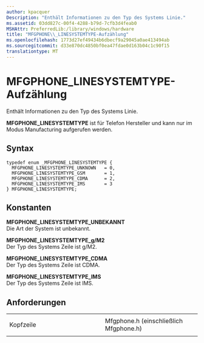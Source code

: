 ```yaml
---
author: kpacquer
Description: "Enthält Informationen zu den Typ des Systems Linie."
ms.assetid: 03dd827c-00f4-4288-b79d-7cfb3d4feab0
MSHAttr: PreferredLib:/library/windows/hardware
title: "MFGPHONE\\_LINESYSTEMTYPE-Aufzählung"
ms.openlocfilehash: 1773d27ef49434b6dbecf9a29045a0ae413494ab
ms.sourcegitcommit: d33e870dc4850bf0ea47fdae0d163b04c1c90f15
translationtype: MT
---
```

# <a name="mfgphonelinesystemtype-enumeration"></a>MFGPHONE\_LINESYSTEMTYPE-Aufzählung


Enthält Informationen zu den Typ des Systems Linie.

**MFGPHONE\_LINESYSTEMTYPE** ist für Telefon Hersteller und kann nur im Modus Manufacturing aufgerufen werden.

<a name="syntax"></a>Syntax
------

```ManagedCPlusPlus
typedef enum _MFGPHONE_LINESYSTEMTYPE { 
  MFGPHONE_LINESYSTEMTYPE_UNKNOWN   = 0,
  MFGPHONE_LINESYSTEMTYPE_GSM       = 1,
  MFGPHONE_LINESYSTEMTYPE_CDMA      = 2,
  MFGPHONE_LINESYSTEMTYPE_IMS       = 3
} MFGPHONE_LINESYSTEMTYPE;
```

<a name="constants"></a>Konstanten
---------

<span id="MFGPHONE_LINESYSTEMTYPE_UNKNOWN_"></span><span id="mfgphone_linesystemtype_unknown_"></span>**MFGPHONE\_LINESYSTEMTYPE\_UNBEKANNT**   
Die Art der System ist unbekannt.

<span id="MFGPHONE_LINESYSTEMTYPE_GSM"></span><span id="mfgphone_linesystemtype_gsm"></span>**MFGPHONE\_LINESYSTEMTYPE\_g/M2**  
Der Typ des Systems Zeile ist g/M2.

<span id="MFGPHONE_LINESYSTEMTYPE_CDMA"></span><span id="mfgphone_linesystemtype_cdma"></span>**MFGPHONE\_LINESYSTEMTYPE\_CDMA**  
Der Typ des Systems Zeile ist CDMA.

<span id="MFGPHONE_LINESYSTEMTYPE_IMS"></span><span id="mfgphone_linesystemtype_ims"></span>**MFGPHONE\_LINESYSTEMTYPE\_IMS**  
Der Typ des Systems Zeile ist IMS.

<a name="requirements"></a>Anforderungen
------------

<table>
<colgroup>
<col width="50%" />
<col width="50%" />
</colgroup>
<tbody>
<tr class="odd">
<td align="left"><p>Kopfzeile</p></td>
<td align="left">Mfgphone.h (einschließlich Mfgphone.h)</td>
</tr>
</tbody>
</table>

 

 





